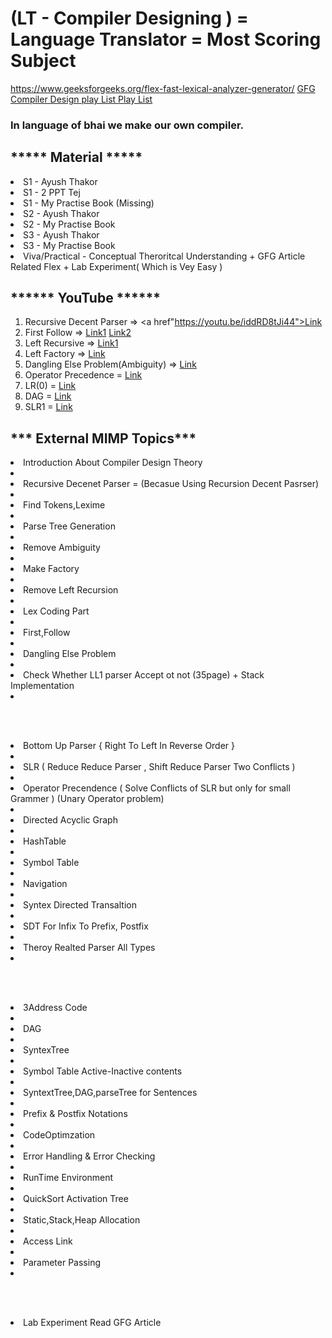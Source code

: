 <h1>(LT - Compiler Designing ) = Language Translator = Most Scoring Subject</h1>

<a href="https://www.geeksforgeeks.org/flex-fast-lexical-analyzer-generator/">https://www.geeksforgeeks.org/flex-fast-lexical-analyzer-generator/</a>
<a href="https://www.geeksforgeeks.org/compiler-design-tutorials/?ref=lbp"> GFG Compiler Design </a>
<a href="https://youtube.com/playlist?list=PLxCzCOWd7aiEKtKSIHYusizkESC42diyc"> play List </a>
<a href="https://www.youtube.com/watch?v=gR1FnnNzMvk&list=PLPIwNooIb9vh9l2_rk2OGAWYcA9b8X9Y5">  Play List </a>

<h3>In language of bhai we make our own compiler.<h3>


<h2>***** Material *****</h2>

<li>S1 - Ayush Thakor 
<li>S1 - 2 PPT Tej
<li>S1 - My Practise Book (Missing)
<li>S2 - Ayush Thakor
<li>S2 - My Practise Book
<li>S3 - Ayush Thakor
<li>S3 - My Practise Book
<li>Viva/Practical - Conceptual Theroritcal Understanding + GFG Article Related Flex + Lab Experiment( Which is Vey Easy )


<h2>****** YouTube ******</h2>
  
1) Recursive Decent Parser => <a href"https://youtu.be/iddRD8tJi44">Link</a>
2) First Follow => <a href="https://youtu.be/oOCromcWnfc">Link1</a>          <a href="https://youtu.be/v_wvcuJ6mGY">Link2</a>
3) Left Recursive => <a href="https://youtu.be/IfKzzcOtkmA">Link1</a>
4) Left Factory => <a href="https://youtu.be/hAk_bYEzGdo">Link</a>
5) Dangling Else Problem(Ambiguity) => <a href="https://youtu.be/X-7gPMZywSQ">Link</a>
6) Operator Precedence = <a href="https://youtu.be/7K2U4Otqhpk">Link</a>
7) LR(0) = <a href="https://youtu.be/MCZ8FPZ7blY">Link</a> 
8) DAG = <a href="https://youtu.be/-ytaiHWWsAA">Link</a>
9) SLR1 = <a href="https://youtu.be/d2HBvYAOSwU">Link</a>

<h2>*** External MIMP Topics***	</h2>

<li>Introduction About Compiler Design Theory<li>
<li>Recursive Decenet Parser =  (Becasue Using Recursion Decent Pasrser)<li>
<li>Find Tokens,Lexime<li>
<li>Parse Tree Generation<li>
<li>Remove Ambiguity<li>
<li>Make Factory<li>
<li>Remove Left Recursion<li>
<li>Lex Coding Part<li>
<li>First,Follow<li>
<li>Dangling Else Problem<li>
<li>Check Whether LL1 parser Accept ot not (35page) + Stack Implementation <li>

</br></br>
<li>Bottom Up Parser { Right To Left In Reverse Order }	<li>
<li>SLR ( Reduce Reduce Parser , Shift Reduce Parser Two Conflicts )<li>
<li>Operator Precendence ( Solve Conflicts of SLR but only for small Grammer ) (Unary Operator problem)<li>
<li>Directed Acyclic Graph<li>
<li>HashTable<li>
<li>Symbol Table<li>
<li>Navigation<li>
<li>Syntex Directed Transaltion<li>
<li>SDT For Infix To Prefix, Postfix<li>
<li>Theroy Realted Parser All Types<li>

</br></br>
<li>3Address Code<li>
<li>DAG<li>
<li>SyntexTree<li>
<li>Symbol Table Active-Inactive contents<li>
<li>SyntextTree,DAG,parseTree for Sentences<li>
<li>Prefix & Postfix Notations<li>
<li>CodeOptimzation<li>
<li>Error Handling & Error Checking<li>
<li>RunTime Environment <li>
<li>QuickSort Activation Tree<li>
<li>Static,Stack,Heap Allocation<li>
<li>Access Link<li>
<li>Parameter Passing<li>

</br></br>
<li>Lab Experiment Read GFG Article </li>
